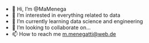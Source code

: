 - 👋 Hi, I’m @MaMenega
- 👀 I’m interested in everything related to data
- 🌱 I’m currently learning data science and engineering
- 💞️ I’m looking to collaborate on...
- 📫 How to reach me m.menegatti@web.de

<!---
MaMenega/MaMenega is a ✨ special ✨ repository because its `README.md` (this file) appears on your GitHub profile.
You can click the Preview link to take a look at your changes.
--->
